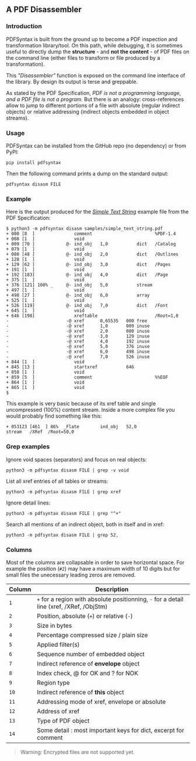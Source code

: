 ## A PDF Disassembler

### Introduction
PDFSyntax is built from the ground up to become a PDF inspection and transformation library/tool. On this path, while debugging,  it is sometimes useful to directly dump the **structure** - and **not the content** - of PDF files on the command line (either files to transform or file produced by a transformation).

This _"Disassembler"_ function is exposed on the command line interface of the library. By design its output is terse and greppable.

As stated by the PDF Specification, _PDF is not a programming language, and a PDF file is not a program._ But there is an analogy: cross-references allow to jump to different portions of a file with absolute (regular indirect objects) or relative addressing (indirect objects embedded in object streams).

### Usage
PDFSyntax can be installed from the GitHub repo (no dependency) or from PyPI:

    pip install pdfsyntax

Then the following command prints a dump on the standard output:

    pdfsyntax disasm FILE

### Example
Here is the output produced for the [_Simple Text String_](https://github.com/desgeeko/pdfsyntax/raw/main/samples/simple_text_string.pdf) example file from the PDF Specification:

```
$ python3 -m pdfsyntax disasm samples/simple_text_string.pdf
+ 000 [8  ]               comment                        %PDF-1.4           
+ 008 [1  ]               void                                              
+ 009 [70 ]            @- ind_obj   1,0           dict   /Catalog
+ 079 [1  ]               void                                              
+ 080 [48 ]            @- ind_obj   2,0           dict   /Outlines
+ 128 [1  ]               void                                              
+ 129 [62 ]            @- ind_obj   3,0           dict   /Pages
+ 191 [1  ]               void                                              
+ 192 [183]            @- ind_obj   4,0           dict   /Page    
+ 375 [1  ]               void                                              
+ 376 [121] 100% _     @- ind_obj   5,0           stream       
+ 497 [1  ]               void                                              
+ 498 [27 ]            @- ind_obj   6,0           array                     
+ 525 [1  ]               void                                              
+ 526 [119]            @- ind_obj   7,0           dict   /Font      
+ 645 [1  ]               void                                              
+ 646 [198]               xreftable                      /Root=1,0   
-                      -@ xref      0,65535   000 free                      
-                      -@ xref      1,0       009 inuse                     
-                      -@ xref      2,0       080 inuse                     
-                      -@ xref      3,0       129 inuse                     
-                      -@ xref      4,0       192 inuse                     
-                      -@ xref      5,0       376 inuse                     
-                      -@ xref      6,0       498 inuse                     
-                      -@ xref      7,0       526 inuse                     
+ 844 [1  ]               void                                              
+ 845 [13 ]               startxref           646                           
+ 858 [1  ]               void                                              
+ 859 [5  ]               comment                        %%EOF              
+ 864 [1  ]               void                                              
+ 865 [1  ]               void                                              
$
```

This example is very basic because of its xref table and single uncompressed (100%) content stream. Inside a more complex file you would probably find something like this:

```
+ 053123 [461  ] 86%  _Flate        ind_obj   52,0               stream   /XRef  /Root=50,0   
```


### Grep examples
Ignore void spaces (separators) and focus on real objects:

    python3 -m pdfsyntax disasm FILE | grep -v void

List all xref entries of all tables or streams:

    python3 -m pdfsyntax disasm FILE | grep xref

Ignore detail lines:

    python3 -m pdfsyntax disasm FILE | grep "^+"

Search all mentions of an indirect object, both in itself and in xref:

    python3 -m pdfsyntax disasm FILE | grep 52,


### Columns

Most of the columns are collapsable in order to save horizontal space. For example the position (`#2`) may have a maximum width of 10 digits but for small files the unecessary leading zeros are removed.

| Column | Description |
|--------|-------------|
| `1`     | `+` for a region with absolute positionning, `-` for a detail line (xref, /XRef, /ObjStm)|
| `2`     | Position, absolute (`+`) or relative (`-`)|
| `3`     | Size in bytes|
| `4`     | Percentage compressed size / plain size|
| `5`     | Applied filter(s)|
| `6`     | Sequence number of embedded object|
| `7`     | Indirect reference of **envelope** object|
| `8`     | Index check, @ for OK and ? for NOK|
| `9`     | Region type|
| `10`     | Indirect reference of **this** object|
| `11`    | Addressing mode of xref, envelope or absolute|
| `12`    | Address of xref|
| `13`    | Type of PDF object|
| `14`    | Some detail : most important keys for dict, excerpt for comment|


> Warning: Encrypted files are not supported yet. 

